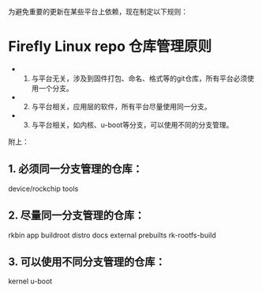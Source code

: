 为避免重要的更新在某些平台上依赖，现在制定以下规则：

# Firefly Linux repo 仓库管理原则

- 1. 与平台无关，涉及到固件打包、命名、格式等的git仓库，所有平台必须使用一个分支。
- 2. 与平台相关，应用层的软件，所有平台尽量使用同一分支。
- 3. 与平台相关，如内核、u-boot等分支，可以使用不同的分支管理。

附上：
## 1. 必须同一分支管理的仓库：

device/rockchip
tools

## 2. 尽量同一分支管理的仓库：

rkbin
app
buildroot
distro
docs
external
prebuilts
rk-rootfs-build

## 3. 可以使用不同分支管理的仓库：
kernel
u-boot
